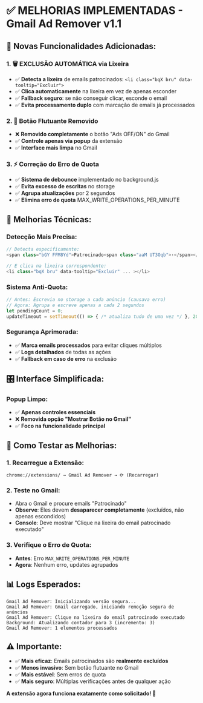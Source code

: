 # ✅ MELHORIAS IMPLEMENTADAS - Gmail Ad Remover v1.1

## 🎯 **Novas Funcionalidades Adicionadas:**

### 1. **🗑️ EXCLUSÃO AUTOMÁTICA via Lixeira**
- ✅ **Detecta a lixeira** de emails patrocinados: `<li class="bqX bru" data-tooltip="Excluir">`
- ✅ **Clica automaticamente** na lixeira em vez de apenas esconder
- ✅ **Fallback seguro**: se não conseguir clicar, esconde o email
- ✅ **Evita processamento duplo** com marcação de emails já processados

### 2. **🚫 Botão Flutuante Removido**
- ❌ **Removido completamente** o botão "Ads OFF/ON" do Gmail
- ✅ **Controle apenas via popup** da extensão
- ✅ **Interface mais limpa** no Gmail

### 3. **⚡ Correção do Erro de Quota**
- ✅ **Sistema de debounce** implementado no background.js
- ✅ **Evita excesso de escritas** no storage
- ✅ **Agrupa atualizações** por 2 segundos
- ✅ **Elimina erro de quota** MAX_WRITE_OPERATIONS_PER_MINUTE

## 🔧 **Melhorias Técnicas:**

### **Detecção Mais Precisa:**
```javascript
// Detecta especificamente:
<span class="bGY FFM8Yd">Patrocinado<span class="aaM UT3Oqb">·</span></span>

// E clica na lixeira correspondente:
<li class="bqX bru" data-tooltip="Excluir" ... ></li>
```

### **Sistema Anti-Quota:**
```javascript
// Antes: Escrevia no storage a cada anúncio (causava erro)
// Agora: Agrupa e escreve apenas a cada 2 segundos
let pendingCount = 0;
updateTimeout = setTimeout(() => { /* atualiza tudo de uma vez */ }, 2000);
```

### **Segurança Aprimorada:**
- ✅ **Marca emails processados** para evitar cliques múltiplos
- ✅ **Logs detalhados** de todas as ações
- ✅ **Fallback em caso de erro** na exclusão

## 🎛️ **Interface Simplificada:**

### **Popup Limpo:**
- ✅ **Apenas controles essenciais**
- ❌ **Removida opção "Mostrar Botão no Gmail"**
- ✅ **Foco na funcionalidade principal**

## 🚀 **Como Testar as Melhorias:**

### 1. **Recarregue a Extensão:**
```
chrome://extensions/ → Gmail Ad Remover → ⟳ (Recarregar)
```

### 2. **Teste no Gmail:**
- Abra o Gmail e procure emails "Patrocinado"
- **Observe**: Eles devem **desaparecer completamente** (excluídos, não apenas escondidos)
- **Console**: Deve mostrar "Clique na lixeira do email patrocinado executado"

### 3. **Verifique o Erro de Quota:**
- **Antes**: Erro `MAX_WRITE_OPERATIONS_PER_MINUTE`
- **Agora**: Nenhum erro, updates agrupados

## 📊 **Logs Esperados:**

```
Gmail Ad Remover: Inicializando versão segura...
Gmail Ad Remover: Gmail carregado, iniciando remoção segura de anúncios
Gmail Ad Remover: Clique na lixeira do email patrocinado executado
Background: Atualizando contador para 3 (incremento: 3)
Gmail Ad Remover: 1 elementos processados
```

## ⚠️ **Importante:**

- ✅ **Mais eficaz**: Emails patrocinados são **realmente excluídos**
- ✅ **Menos invasivo**: Sem botão flutuante no Gmail
- ✅ **Mais estável**: Sem erros de quota
- ✅ **Mais seguro**: Múltiplas verificações antes de qualquer ação

**A extensão agora funciona exatamente como solicitado! 🎯**